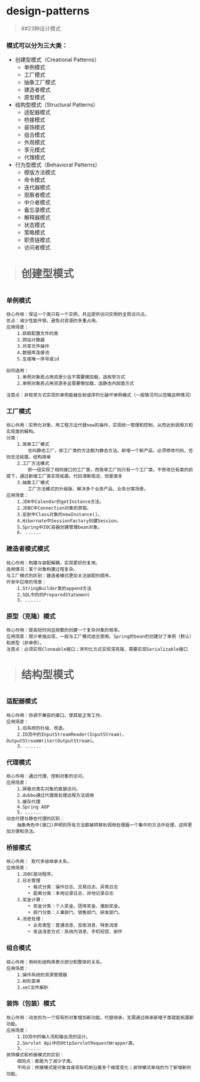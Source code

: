 # design-patterns
>##23种设计模式

### 模式可以分为三大类：
    
  - 创建型模式（Creational Patterns）
    - 单例模式
    - 工厂模式
    - 抽象工厂模式
    - 建造者模式
    - 原型模式
  - 结构型模式（Structural Patterns）
  	- 适配器模式
  	- 桥接模式
  	- 装饰模式
  	- 组合模式
  	- 外观模式
  	- 享元模式
  	- 代理模式
  - 行为型模式（Behavioral Patterns）
	- 模版方法模式
	- 命令模式
	- 迭代器模式
	- 观察者模式
	- 中介者模式
	- 备忘录模式
	- 解释器模式
	- 状态模式
	- 策略模式
	- 职责链模式
	- 访问者模式

> <h1>创建型模式<h1>

### **单例模式**
    核心作用：保证一个类只有一个实例，并且提供访问实例的全局访问点。
    优点：减少性能开销，避免对资源的多重占用。
    应用场景：
        1.获取配置文件的类
        2.网站计数器
        3.共享文件操作
        4.数据库连接池
        5.生成唯一序号或id

    如何选用：
        1.单例对象若占用资源少且不需要懒加载，选枚举方式
        2.单例对象若占用资源多且需要懒加载，选静态内部类方式

    注意点：非枚举方式实现的单例能被反射或序列化破坏单例模式（一般情况可以忽略这种情况）

### **工厂模式**
    核心作用：实例化对象，用工程方法代替new的操作，实现统一管理和控制，从而达到调用方和实现类的解构。
    分类：
        1.简单工厂模式
            也叫静态工厂，即工厂类的方法都为静态方法。新增一个新产品，必须修改代码，否则无法拓展。结构简单
        2.工厂方法模式
            即一组实现了相同接口的工厂类，而简单工厂则只有一个工厂类。不修改已有类的前提下，通过新增工厂类实现拓展。代码清晰简洁，但是类多
        3.抽象工厂模式
            工厂方法模式的升级版，解决多个业务产品、业务分类场景。
	应用场景：
		1.JDK中Calendar的getInstance方法。
		2.JDBC中Connection对象的获取。
		3.反射中Class对象的newInstance()。
		4.Hibernate中SessionFactory创建Session。
		5.Spring中IOC容器创建管理bean对象。
		6. ......
           
### **建造者模式模式**
	核心作用：构建与装配解耦，实现更好的复用。
	适用情况：某个对象构建过程复杂。
	与工厂模式的区别：建造者模式更加关注装配的顺序。
	开发中应用的场景：
	    1.StringBuilder类的append方法
	    2.SQL中的的PreparedStatement 
	    3. ......

### **原型（克隆）模式**
	核心作用：提高短时间且频繁的创建一个复杂对象的效率。
	应用场景：很少单独出现，一般与工厂模式结合使用。Spring的bean的创建分了单例（默认）和原型（非单例）。
	注意点：必须实现Cloneable接口；序列化方式实现深克隆，需要实现Serializable接口
			 
	
> <h1>结构型模式<h1>  

### **适配器模式** 
	核心作用：协调不兼容的接口，使其能正常工作。
	应用场景：
		1.旧系统的升级、改造。
		2.IO流中的InputStreamReader(InputStream)，OutputStreamWriter(OutputStream)。
		3. ......

### **代理模式** 	
	核心作用：通过代理，控制对象的访问。
	应用场景：
		1.屏蔽对真实对象的直接访问。
		2.dubbo通过代理类处理远程方法调用
		3.缓存代理
		4.Spring AOP
		5. ......
	动态代理与静态代理的区别：
		抽象角色中(接口)声明的所有方法都被转移到调用处理器一个集中的方法中处理，这样更加方便和灵活。

### **桥接模式**
	核心作用： 取代多级继承关系。
	应用场景：
		1.JDBC驱动程序。
		2.日志管理
			• 格式分类：操作日志、交易日志、异常日志
			• 距离分类：本地记录日志、异地记录日志
		3.奖金计算：
			• 奖金分类：个人奖金、团体奖金、激励奖金。
			• 部门分类：人事部门、销售部门、研发部门。
		4.消息处理：
			• 业务类型：普通消息、加急消息、特急消息
			• 发送消息方式：系统内消息、手机短信、邮件

	
### **组合模式**
	核心作用：用树形结构来表示部分和整体的关系。
	应用场景：
		1.操作系统的资源管理器
		2.树形菜单
		3.xml文件解析
		
### **装饰（包装）模式**
	核心作用：动态的为一个现有的对象增加新功能。代替继承，无需通过继承新增子类就能拓展新功能。
	应用场景：
		1.IO流中的输入流和输出流的设计。
		2.Servlet Api中的HttpServletRequestWrapper类。
		3. ......
	装饰模式和桥接模式的区别：
		相同点：都是为了减少子类。
		不同点：桥接模式是对象自身现有机制沿着多个维度变化；装饰模式单纯的为了新增新的功能。
	

        